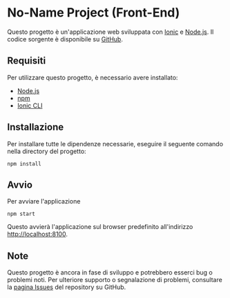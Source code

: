 # No-Name Project (Front-End)

Questo progetto è un'applicazione web sviluppata con [Ionic](https://ionicframework.com) e [Node.js](https://nodejs.org/en/). Il codice sorgente è disponibile su [GitHub](https://github.com/leobade/no-name-project-fe).

## Requisiti

Per utilizzare questo progetto, è necessario avere installato:

- [Node.js](https://nodejs.org/en/download)
- [npm](https://www.npmjs.com/get-npm)
- [Ionic CLI](https://ionicframework.com/docs/installation/cli)

## Installazione

Per installare tutte le dipendenze necessarie, eseguire il seguente comando nella directory del progetto:

    npm install

## Avvio

Per avviare l'applicazione

    npm start

Questo avvierà l'applicazione sul browser predefinito all'indirizzo [http://localhost:8100](http://localhost:8100).

## Note

Questo progetto è ancora in fase di sviluppo e potrebbero esserci bug o problemi noti. Per ulteriore supporto o segnalazione di problemi, consultare la [pagina Issues](https://github.com/leobade/no-name-project-fe/issues) del repository su GitHub.
